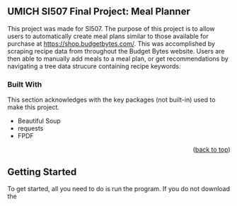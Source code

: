 <!-- ABOUT THE PROJECT -->
## UMICH SI507 Final Project: Meal Planner

This project was made for SI507. The purpose of this project is to allow users to automatically create meal plans similar to those available for purchase at https://shop.budgetbytes.com/. This was accomplished by scraping recipe data from throughout the Budget Bytes website. Users are then able to manually add meals to a meal plan, or get recommendations by navigating a tree data strucure containing recipe keywords.

### Built With

This section acknowledges with the key packages (not built-in) used to make this project.

* Beautiful Soup
* requests
* FPDF

<p align="right">(<a href="#readme-top">back to top</a>)</p>



<!-- GETTING STARTED -->
## Getting Started

To get started, all you need to do is run the program. If you do not download the 
